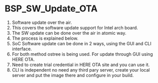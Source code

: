 # BSP_SW_Update_OTA
1. Software update over the air.
2. This covers the software update support for Intel arch board.
3. The SW update can be done over the air in atomic way.
4. The process is explained below. 
5. SoC Software update can be done in 2 ways, using the GUI and CLI interface.
6. For both method ostree is being used. For update through GUI using HERE OTA.
7. Need to create trial credential in HERE OTA site and you can use it. 
8. CLI is independent no need any third pary server, create your local server and put the image there and configure in your build.
